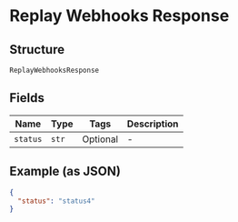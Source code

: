 
# Replay Webhooks Response

## Structure

`ReplayWebhooksResponse`

## Fields

| Name | Type | Tags | Description |
|  --- | --- | --- | --- |
| `status` | `str` | Optional | - |

## Example (as JSON)

```json
{
  "status": "status4"
}
```

